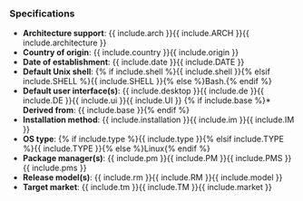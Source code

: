 <!-- Possible inputs
arch -- supported architectures
origin -- country of origin
date -- date of establishment
shell -- default Unix shell
ui -- default user interface(s)
base -- distro it was derived from
im -- installation method
type -- type of system
pm -- package management
rm -- release model
tm -- target
-->
### Specifications
* **Architecture support**: {{ include.arch }}{{ include.ARCH }}{{ include.architecture }}
* **Country of origin**: {{ include.country }}{{ include.origin }}
* **Date of establishment**: {{ include.date }}{{ include.DATE }}
* **Default Unix shell**: {% if include.shell %}{{ include.shell }}{% elsif include.SHELL %}{{ include.SHELL }}{% else %}Bash.{% endif %}
* **Default user interface(s)**: {{ include.desktop }}{{ include.de }}{{ include.DE }}{{ include.ui }}{{ include.UI }}
{% if include.base %}* **Derived from**: {{ include.base }}{% endif %}
* **Installation method**: {{ include.installation }}{{ include.im }}{{ include.IM }}
* **OS type**: {% if include.type %}{{ include.type }}{% elsif include.TYPE %}{{ include.TYPE }}{% else %}Linux{% endif %}
* **Package manager(s)**: {{ include.pm }}{{ include.PM }}{{ include.PMS }}{{ include.pms }}
* **Release model(s)**: {{ include.rm }}{{ include.RM }}{{ include.model }}
* **Target market**: {{ include.tm }}{{ include.TM }}{{ include.market }}
